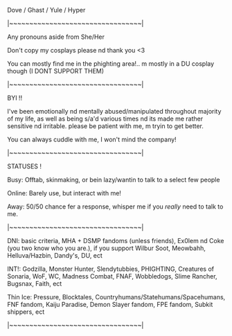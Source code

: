 Dove / Ghast / Yule / Hyper

|~~~~~~~~~~~~~~~~~~~~~~~~~~~~~~~~~|

Any pronouns aside from She/Her

Don't copy my cosplays please nd thank you <3

You can mostly find me in the phighting area!.. m mostly in a DU cosplay though (I DONT SUPPORT THEM)

|~~~~~~~~~~~~~~~~~~~~~~~~~~~~~~~~~|

BYI !!

I've been emotionally nd mentally abused/manipulated throughout majority of my life, as well as being s/a'd various times nd its made me rather sensitive nd irritable. 
please be patient with me, m tryin to get better.

You can always cuddle with me, I won't mind the company!

|~~~~~~~~~~~~~~~~~~~~~~~~~~~~~~~~~|

STATUSES !

Busy: Offtab, skinmaking, or bein lazy/wantin to talk to a select few people

Online: Barely use, but interact with me!

Away: 50/50 chance fer a response, whisper me if you *really* need to talk to me.

|~~~~~~~~~~~~~~~~~~~~~~~~~~~~~~~~~|

DNI: basic criteria, MHA + DSMP fandoms (unless friends), Ex0lem nd Coke (you two know who you are.), if you support Wilbur Soot, Meowbahh, Helluva/Hazbin, Dandy's, DU, ect

INT!: Godzilla, Monster Hunter, Slendytubbies, PHIGHTING, Creatures of Sonaria, WoF, WC, Madness Combat, FNAF, Wobbledogs, Slime Rancher, Bugsnax, Faith, ect

Thin Ice: Pressure, Blocktales, Countryhumans/Statehumans/Spacehumans, FNF fandom, Kaiju Paradise, Demon Slayer fandom, FPE fandom, Subkit shippers,  ect

|~~~~~~~~~~~~~~~~~~~~~~~~~~~~~~~~~|
